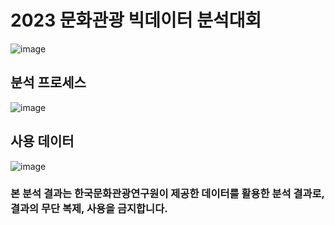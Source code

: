 # 2023 문화관광 빅데이터 분석대회
![image](https://github.com/ozzzih/Culture_tourism_bigdata/assets/90295119/39275b78-50de-41c3-8d69-888206f48a2a)

## 분석 프로세스
![image](https://github.com/ozzzih/Culture_tourism_bigdata/assets/90295119/f21e0f4b-a3f7-4a60-8a13-03cd6ccd1cf2)

## 사용 데이터
![image](https://github.com/ozzzih/Culture_tourism_bigdata/assets/90295119/16141931-6109-493d-8351-52f0791c40c0)

### 본 분석 결과는 한국문화관광연구원이 제공한 데이터를 활용한 분석 결과로, 결과의 무단 복제, 사용을 금지합니다.
